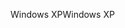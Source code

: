 <span data-ttu-id="83ff0-101">Windows XP</span><span class="sxs-lookup"><span data-stu-id="83ff0-101">Windows XP</span></span>